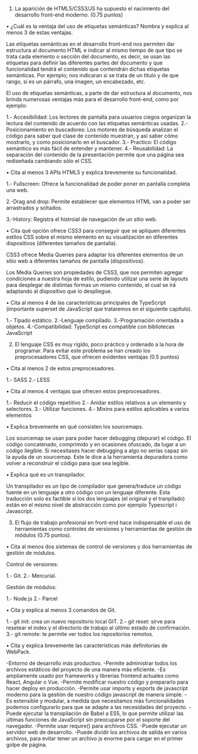 1. La aparición de HTML5/CSS3/JS ha supuesto el nacimiento del desarrollo front-end moderno. (0.75 puntos)

• ¿Cuál es la ventaja del uso de etiquetas semánticas? Nombra y explica al menos 3 de estas ventajas.

Las etiquetas semánticas en el desarrollo front-end nos permiten dar estructura al documento HTML e indicar al mismo tiempo de que tipo se trata cada elemento o sección del documento, es decir, se usan las etiquetas para definir las diferentes partes del documento y que funcionalidad tendrá el contenido que contendrán dichas etiquetas semánticas. Por ejemplo; nos indicaran si se trata de un título y de que rango, si es un párrafo, una imagen, un encabezado, etc. 

El uso de etiquetas semánticas, a parte de dar estructura al documento, nos brinda numerosas ventajas más para el desarrollo front-end, como por ejemplo:

1.- Accesibilidad: Los lectores de pantalla para usuarios ciegos organizan la lectura del contenido de acuerdo con las etiquetas semánticas usadas.
2.- Posicionamiento en buscadores: Los motores de búsqueda analizan el código para saber qué clase de contenido muestran, y así saber cómo mostrarlo, y como posicionarlo en el buscador.
3.- Practico: El código semántico es más fácil de entender y mantener.
4.- Reusabilidad: La separación del contenido de la presentación permite que una página sea rediseñada cambiando sólo el CSS.

• Cita al menos 3 APIs HTML5 y explica brevemente su funcionalidad.

1.- Fullscreen: Ofrece la funcionalidad de poder poner en pantalla completa una web.

2.-Drag and drop: Permite establecer que elementos HTML van a poder ser arrastrados y soltados.

3.-History: Registra el histroial de navegación de un sitio web.

• Cita qué opción ofrece CSS3 para conseguir que se apliquen diferentes estilos CSS sobre el mismo elemento en su visualización en diferentes dispositivos (diferentes tamaños de pantalla).

CSS3 ofrece Media Queries para adaptar los diferentes elementos de un sitio web a diferentes tamaños de pantalla (dispositivos).

Los Media Queries son propiedades de CSS3, que nos permiten agregar condiciones a nuestra hoja de estilo, pudiendo utilizar una serie de layouts para desplegar de distintas formas un mismo contenido, el cual se irá adaptando al dispositivo que lo despliegue.

• Cita al menos 4 de las características principales de TypeScript (importante superset de JavaScript que trataremos en el siguiente capítulo).

1.- Tipado estático.
2.-Lenguaje compilado.
3.-Programación orientada a objetos.
4.-Compatibilidad: TypeScript es compatible con bibliotecas JavaScript 

2. El lenguaje CSS es muy rígido, poco práctico y ordenado a la hora de programar. Para evitar este problema se han creado los preprocesadores CSS, que ofrecen evidentes ventajas (0.5 puntos)

• Cita al menos 2 de estos preprocesadores.

1.- SASS
2.- LESS

• Cita al menos 4 ventajas que ofrecen estos preprocesadores.

1.- Reducir el código repetitivo
2.- Anidar estilos relativos a un elemento y selectores.
3.- Utilizar funciones.
4.- Mixins para estilos aplicables a varios elementos

• Explica brevemente en qué consisten los sourcemaps.

Los sourcemap se usan para poder hacer debugging (depurar) el código. El código concatenado, comprimido y en ocasiones ofuscado, da lugar a un código ilegible. Si necesitases hacer debugging a algo no serías capaz sin la ayuda de un sourcemap. Este le dice a la herramienta depuradora como volver a reconstruir el código para que sea legible. 

• Explica qué es un transpilador.

Un transpilador es un tipo de compilador que genera/traduce un código fuente en un lenguaje a otro código con un lenguaje diferente. Esta traducción solo es factible si los dos lenguajes (el original y el tranpilado) están en el mismo nivel de abstracción como por ejemplo Typescript i Javascript.

3. El flujo de trabajo profesional en front-end hace indispensable el uso de herramientas como controles de versiones y herramientas de gestión de módulos (0.75 puntos).

• Cita al menos dos sistemas de control de versiones y dos herramientas de gestión de módulos.

Control de versiones:

1.- Git.
2.- Mercurial.

Gestión de módulos:

1.- Node.js
2.- Parcel

• Cita y explica al menos 3 comandos de Git.

1.- git init: crea un nuevo repositorio local GIT.
2.- git reset: sirve para resetear el index y el directorio de trabajo al último estado de confirmación.
3.- git remote: te permite ver todos los repositorios remotos.

• Cita y explica brevemente las características más definitorias de WebPack.

-Entorno de desarrollo más productivo.
-Permite administrar todos los archivos estáticos del proyecto de una manera más eficiente.
-Es ampliamente usado por frameworks y librerías frontend actuales como React, Angular o Vue.
-Permite modificar nuestro código y prepararlo para hacer deploy en producción.
-Permite usar imports y exports de javascript moderno para la gestión de nuestro código javascript de manera simple.
-Es extensible y modular, a medida que necesitamos más funcionalidades podemos configurarlo para que se adapte a las necesidades del proyecto.
-Puede ejecutar la transpilación de Babel a ES5, lo que permite utilizar las últimas funciones de JavaScript sin preocuparse por el soporte del navegador.
-Permite usar require() para archivos CSS.
-Puede ejecutar un servidor web de desarrollo.
-Puede dividir los archivos de salida en varios archivos, para evitar tener un archivo js enorme para     cargar en el primer golpe de página.